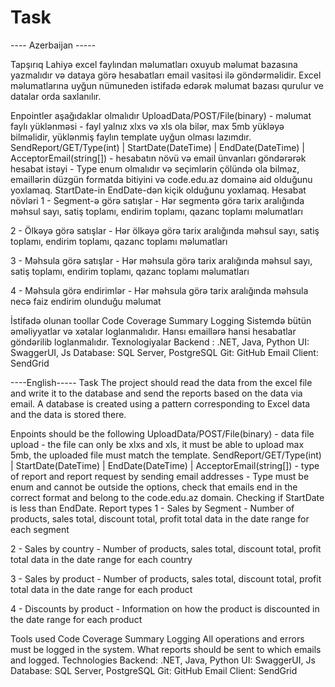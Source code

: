 # Task
---- Azerbaijan -----

Tapşırıq 
Lahiyə excel faylından məlumatları oxuyub məlumat bazasına yazmalıdır və dataya görə hesabatları email vasitəsi ilə göndərməlidir. Excel məlumatlarına uyğun nümuneden istifadə edərək məlumat bazası qurulur ve datalar orda saxlanılır.

Enpointler aşağıdaklar olmalıdır
UploadData/POST/File(binary) - məlumat faylı yüklənməsi - fayl yalnız xlxs və xls ola bilər, max 5mb yükləyə bilməlidir, yüklənmiş faylın template uyğun olması lazımdır.
SendReport/GET/Type(int) | StartDate(DateTime) | EndDate(DateTime) | AcceptorEmail(string[]) - hesabatın növü və email ünvanları göndərərək hesabat istəyi - Type enum olmalıdır və seçimlərin çölündə ola bilməz, emaillərin düzgün formatda bitiyini və code.edu.az domainə aid olduğunu yoxlamaq. StartDate-in EndDate-dən kiçik olduğunu yoxlamaq.
Hesabat növləri
1 - Segment-ə görə satışlar - Hər segmentə görə tarix aralığında məhsul sayı, satiş toplamı, endirim toplamı, qazanc toplamı məlumatları

2 - Ölkəyə görə satışlar - Hər ölkəyə görə tarix aralığında məhsul sayı, satiş toplamı, endirim toplamı, qazanc toplamı məlumatları

3 - Məhsula görə satışlar - Hər məhsula görə tarix aralığında məhsul sayı, satiş toplamı, endirim toplamı, qazanc toplamı məlumatları

4 - Məhsula görə endirimlər - Hər məhsula görə tarix aralığında məhsula necə faiz endirim olunduğu məlumat

 İstifadə olunan toollar
Code Coverage Summary
Logging
Sistemdə bütün əməliyyatlar və xətalar loglanmalıdır.
Hansı emaillərə hansi hesabatlar göndərilib loglanmalıdır.
Texnologiyalar
Backend : .NET, Java, Python
UI: SwaggerUI, Js
Database: SQL Server, PostgreSQL
Git: GitHub
Email Client: SendGrid

----English-----
Task
The project should read the data from the excel file and write it to the database and send the reports based on the data via email. A database is created using a pattern corresponding to Excel data and the data is stored there.

Enpoints should be the following
UploadData/POST/File(binary) - data file upload - the file can only be xlxs and xls, it must be able to upload max 5mb, the uploaded file must match the template.
SendReport/GET/Type(int) | StartDate(DateTime) | EndDate(DateTime) | AcceptorEmail(string[]) - type of report and report request by sending email addresses - Type must be enum and cannot be outside the options, check that emails end in the correct format and belong to the code.edu.az domain. Checking if StartDate is less than EndDate.
Report types
1 - Sales by Segment - Number of products, sales total, discount total, profit total data in the date range for each segment

2 - Sales by country - Number of products, sales total, discount total, profit total data in the date range for each country

3 - Sales by product - Number of products, sales total, discount total, profit total data in the date range for each product

4 - Discounts by product - Information on how the product is discounted in the date range for each product

  Tools used
Code Coverage Summary
Logging
All operations and errors must be logged in the system.
What reports should be sent to which emails and logged.
Technologies
Backend: .NET, Java, Python
UI: SwaggerUI, Js
Database: SQL Server, PostgreSQL
Git: GitHub
Email Client: SendGrid
